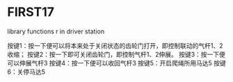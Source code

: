 # FIRST17
library functions r in driver station

按键1：按一下便可以将本来处于关闭状态的齿轮门打开，即控制联动的气杆1、2收缩；
按键2：按一下即可关闭齿轮门，即控制气杆1、2伸展。
按键3：按一下便可以伸展气杆3
按键4：按一下便可以收回气杆3
按键5：开启爬绳所用马达5
按键6：关停马达5





